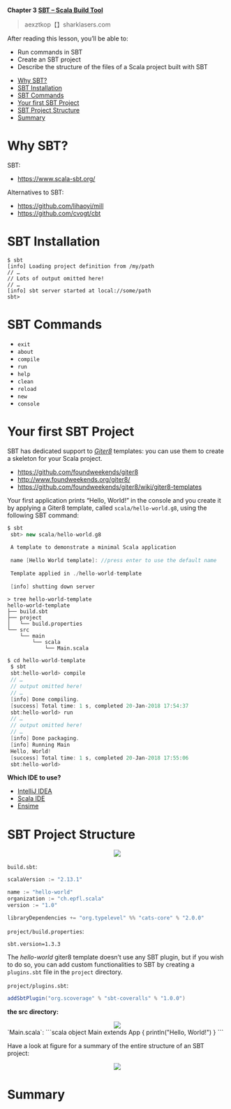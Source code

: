 **Chapter 3 [SBT – Scala Build Tool](https://livebook.manning.com/book/get-programming-with-scala/chapter-3/v-4/)**

> aexztkop【】sharklasers.com

After reading this lesson, you’ll be able to:
- Run commands in SBT
- Create an SBT project
- Describe the structure of the files of a Scala project built with SBT


<!-- vim-markdown-toc GFM -->

* [Why SBT?](#why-sbt)
* [SBT Installation](#sbt-installation)
* [SBT Commands](#sbt-commands)
* [Your first SBT Project](#your-first-sbt-project)
* [SBT Project Structure](#sbt-project-structure)
* [Summary](#summary)

<!-- vim-markdown-toc -->

# Why SBT?
SBT:
- https://www.scala-sbt.org/

Alternatives to SBT:
- https://github.com/lihaoyi/mill
- https://github.com/cvogt/cbt

# SBT Installation
```
$ sbt
[info] Loading project definition from /my/path
// …
// Lots of output omitted here!
// …
[info] sbt server started at local://some/path
sbt>
```

# SBT Commands
- `exit`
- `about`
- `compile`
- `run`
- `help`
- `clean`
- `reload`
- `new`
- `console`

# Your first SBT Project
SBT has dedicated support to [*Giter8*](http://www.foundweekends.org/) templates: you can use them to create a skeleton for your Scala project.
- https://github.com/foundweekends/giter8
- http://www.foundweekends.org/giter8/
- https://github.com/foundweekends/giter8/wiki/giter8-templates

Your first application prints “Hello, World!” in the console and you create it by applying a Giter8 template, called `scala/hello-world.g8`, using the following SBT command:
```scala
$ sbt
 sbt> new scala/hello-world.g8
  
 A template to demonstrate a minimal Scala application
  
 name [Hello World template]: //press enter to use the default name
  
 Template applied in ./hello-world-template
  
 [info] shutting down server
```
```
> tree hello-world-template
hello-world-template
├── build.sbt
├── project
│   └── build.properties
└── src
    └── main
        └── scala
            └── Main.scala
```

```scala
$ cd hello-world-template
 $ sbt
 sbt:hello-world> compile
 // …
 // output omitted here!
 // …
 [info] Done compiling.
 [success] Total time: 1 s, completed 20-Jan-2018 17:54:37
 sbt:hello-world> run
 // …
 // output omitted here!
 // …
 [info] Done packaging.
 [info] Running Main
 Hello, World!
 [success] Total time: 1 s, completed 20-Jan-2018 17:55:06
 sbt:hello-world>
```

**Which IDE to use?**
- [IntelliJ IDEA](https://www.jetbrains.com/idea)
- [Scala IDE](http://scala-ide.org/)
- [Ensime](http://ensime.github.io/)

# SBT Project Structure
<div align="center">
    <img src="https://dpzbhybb2pdcj.cloudfront.net/sfregola/v-4/Figures/image008.jpg">
</div>

`build.sbt`:
```scala
scalaVersion := "2.13.1"

name := "hello-world"
organization := "ch.epfl.scala"
version := "1.0"

libraryDependencies += "org.typelevel" %% "cats-core" % "2.0.0"
```
`project/build.properties`:
```properties
sbt.version=1.3.3
```

The *hello-world* giter8 template doesn’t use any SBT plugin, but if you wish to do so, you can add custom functionalities to SBT by creating a `plugins.sbt` file in the `project` directory.

`project/plugins.sbt`:
```scala
addSbtPlugin("org.scoverage" % "sbt-coveralls" % "1.0.0")
```


**the src directory:**
<div align="center">
    <img src="https://dpzbhybb2pdcj.cloudfront.net/sfregola/v-4/Figures/image010.png">
</div>
`Main.scala`:
```scala
object Main extends App {
  println("Hello, World!")
}
```

Have a look at figure for a summary of the entire structure of an SBT project:

<div align="center">
    <img src="https://dpzbhybb2pdcj.cloudfront.net/sfregola/v-4/Figures/image011.png">
</div>

# Summary
